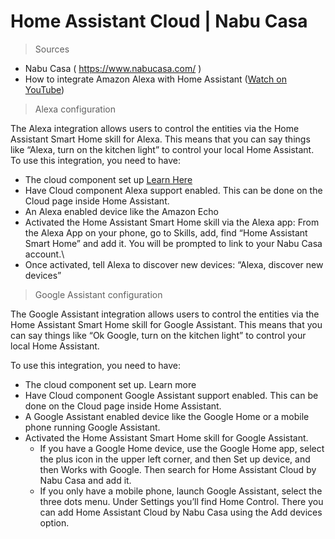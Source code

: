 # Home Assistant Cloud | Nabu Casa

> Sources

  * Nabu Casa ( https://www.nabucasa.com/ )
  * How to integrate Amazon Alexa with Home Assistant (<a href="https://www.youtube.com/watch?v=PhWpnc-Pvko&t=203s">Watch on YouTube</a>)


> Alexa configuration

The Alexa integration allows users to control the entities via the Home Assistant Smart Home skill for Alexa. This means that you can say things like “Alexa, turn on the kitchen light” to control your local Home Assistant.
To use this integration, you need to have:
  * The cloud component set up <a href="https://www.nabucasa.com/config/">Learn Here</a>
  * Have Cloud component Alexa support enabled. This can be done on the Cloud page inside Home Assistant.
  * An Alexa enabled device like the Amazon Echo
  * Activated the Home Assistant Smart Home skill via the Alexa app: From the Alexa App on your phone, go to Skills, add, find “Home Assistant Smart Home” and add it. You will be prompted to link to your Nabu Casa account.\
  * Once activated, tell Alexa to discover new devices: “Alexa, discover new devices”
  
  
 > Google Assistant configuration
 
The Google Assistant integration allows users to control the entities via the Home Assistant Smart Home skill for Google Assistant. This means that you can say things like “Ok Google, turn on the kitchen light” to control your local Home Assistant.

To use this integration, you need to have:

 * The cloud component set up. Learn more
 * Have Cloud component Google Assistant support enabled. This can be done on the Cloud page inside Home Assistant.
 * A Google Assistant enabled device like the Google Home or a mobile phone running Google Assistant.
 * Activated the Home Assistant Smart Home skill for Google Assistant.
   * If you have a Google Home device, use the Google Home app, select the plus icon in the upper left corner, and then Set up device, and then Works with Google. Then      search for Home Assistant Cloud by Nabu Casa and add it.
   * If you only have a mobile phone, launch Google Assistant, select the three dots menu. Under Settings you’ll find Home Control. There you can add Home Assistant        Cloud by Nabu Casa using the Add devices option.
